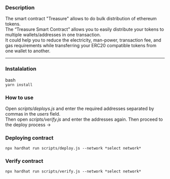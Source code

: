 ### Description

The smart contract "Treasure" allows to do bulk distribution of ethereum tokens.  
The “Treasure Smart Contract” allows you to easily distribute your tokens to multiple wallets/addresses in one transaction.  
It could help you to reduce the electricity, man-power, transaction fee, and gas requirements while transferring your ERC20 compatible tokens from one wallet to another.

***

### Instalalation

bash  
```yarn install```

### How to use

Open *scripts/deploys.js* and enter the required addresses separated by commas in the *users* field.  
Then open *scripts/verify.js* and enter the addresses again. Then proceed to the deploy process ->

### Deploying contract

```npx hardhat run scripts/deploy.js --network *select network*```

### Verify contract

```npx hardhat run scripts/verify.js --network *select network*```